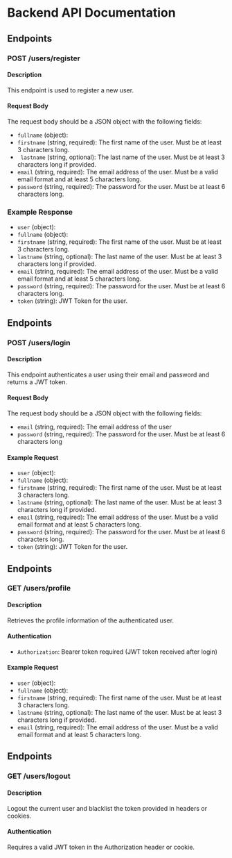 # Backend API Documentation

## Endpoints

### POST /users/register

#### Description
This endpoint is used to register a new user.

#### Request Body
The request body should be a JSON object with the following fields:
- `fullname` (object):
- `firstname` (string, required): The first name of the user. Must be at least 3 characters long.
- ` lastname` (string, optional): The last name of the user. Must be at least 3 characters long if provided.
- `email` (string, required): The email address of the user. Must be a valid email format and at least 5 characters long.
- `password` (string, required): The password for the user. Must be at least 6 characters long.

### Example Response
- `user` (object): 
- `fullname` (object):
- `firstname` (string, required): The first name of the user. Must be at least 3 characters long.
- `lastname` (string, optional): The last name of the user. Must be at least 3 characters long if provided.
- `email` (string, required): The email address of the user. Must be a valid email format and at least 5 characters long.
- `password` (string, required): The password for the user. Must be at least 6 characters long.
- `token` (string): JWT Token for the user.

## Endpoints

### POST /users/login

#### Description
This endpoint authenticates a user using their email and password and returns a JWT token.

#### Request Body
The request body should be a JSON object with the following fields:
- `email` (string, required): The email address of the user
- `password` (string, required): The password for the user. Must be at least 6 characters long

#### Example Request
- `user` (object): 
- `fullname` (object):
- `firstname` (string, required): The first name of the user. Must be at least 3 characters long.
- `lastname` (string, optional): The last name of the user. Must be at least 3 characters long if provided.
- `email` (string, required): The email address of the user. Must be a valid email format and at least 5 characters long.
- `password` (string, required): The password for the user. Must be at least 6 characters long.
- `token` (string): JWT Token for the user.

## Endpoints

### GET /users/profile

#### Description
Retrieves the profile information of the authenticated user.

#### Authentication
- `Authorization`: Bearer token required (JWT token received after login)

#### Example Request
- `user` (object): 
- `fullname` (object):
- `firstname` (string, required): The first name of the user. Must be at least 3 characters long.
- `lastname` (string, optional): The last name of the user. Must be at least 3 characters long if provided.
- `email` (string, required): The email address of the user. Must be a valid email format and at least 5 characters long.

## Endpoints

### GET /users/logout

#### Description
Logout the current user and blacklist the token provided in headers or cookies.

#### Authentication
Requires a valid  JWT token in the Authorization header or cookie.